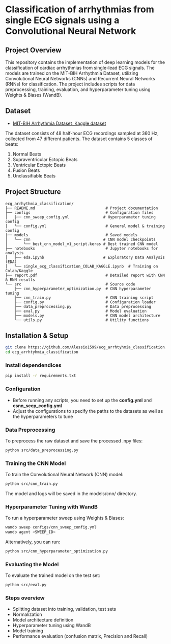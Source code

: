 # Classification of arrhythmias from single ECG signals  using a Convolutional Neural Network

## Project Overview
This repository contains the implementation of deep learning models for the classification of cardiac arrhythmias from single-lead ECG signals. The models are trained on the MIT-BIH Arrhythmia Dataset, utilizing Convolutional Neural Networks (CNNs) and Recurrent Neural Networks (RNNs) for classification. The project includes scripts for data preprocessing, training, evaluation, and hyperparameter tuning using Weights & Biases (WandB).


## Dataset
- [MIT-BIH Arrhythmia Dataset, Kaggle dataset](https://www.kaggle.com/datasets/shayanfazeli/heartbeat)

The dataset consists of 48 half-hour ECG recordings sampled at 360 Hz, collected from 47 different patients.
The dataset contains 5 classes of beats:
1. Normal Beats
2. Supraventricular Ectopic Beats
3. Ventricular Ectopic Beats
4. Fusion Beats
5. Unclassifiable Beats

## Project Structure
```
ecg_arrhythmia_classification/
├── README.md                               # Project documentation
├── configs                                 # Configuration files
│   ├── cnn_sweep_config.yml               # Hyperparameter tuning config
│   └── config.yml                          # General model & training config
├── models                                  # Saved models
│   └── cnn                                # CNN model checkpoints
│       └── best_cnn_model_v1_script.keras # Best trained CNN model
├── notebooks                               # Jupyter notebooks for analysis
│   ├── eda.ipynb                          # Exploratory Data Analysis (EDA)
│   └── single_ecg_classification_COLAB_KAGGLE.ipynb  # Training on Colab/Kaggle
├── report.pdf                              # Detailed report with CNN & RNN results
└── src                                     # Source code
    ├── cnn_hyperparameter_optimization.py  # CNN hyperparameter tuning
    ├── cnn_train.py                        # CNN training script
    ├── config.py                           # Configuration loader
    ├── data_preprocessing.py               # Data preprocessing
    ├── eval.py                             # Model evaluation
    ├── models.py                           # CNN model architecture
    └── utils.py                            # Utility functions

```

## Installation & Setup
```bash
git clone https://github.com/Alessio1599/ecg_arrhtyhmia_classification.git
cd ecg_arrhtyhmia_classification
```

### Install dependendices
```bash
pip install -r requirements.txt
```

### Configuration
- Before running any scripts, you need to set up the **config.yml** and **csnn_seep_config.yml**
- Adjust the configurations to specify the paths to the datasets as well as the hyperparameters to tune 

### Data Preprocessing
To preprocess the raw dataset and save the processed .npy files:
```bash 
python src/data_preprocessing.py
```

### Training the CNN Model

To train the Convolutional Neural Network (CNN) model:
```bash
python src/cnn_train.py
```
The model and logs will be saved in the models/cnn/ directory.

### Hyperparameter Tuning with WandB
To run a hyperparameter sweep using Weights & Biases:
```bash
wandb sweep configs/cnn_sweep_config.yml
wandb agent <SWEEP_ID>
```
Alternatively, you can run:
```bash 
python src/cnn_hyperparameter_optimization.py
```

### Evaluating the Model
To evaluate the trained model on the test set:
```bash
python src/eval.py
```

### Steps overview
- Splitting dataset into training, validation, test sets
- Normalization
- Model architecture definition
- Hyperparameter tuning using WandB
- Model training
- Performance evaluation (confusion matrix, Precision and Recall)
